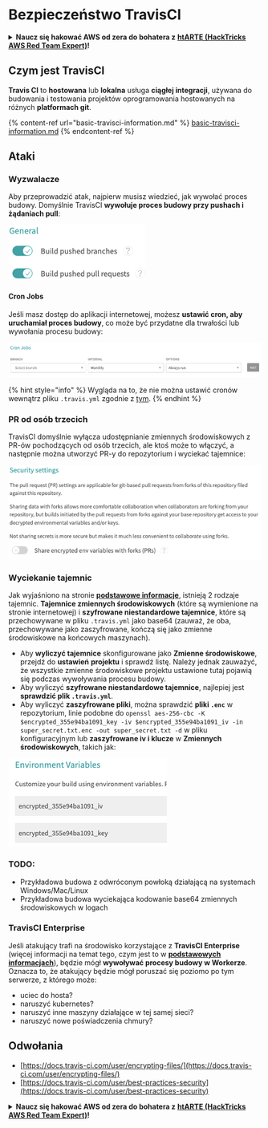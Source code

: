 # Bezpieczeństwo TravisCI

<details>

<summary><strong>Naucz się hakować AWS od zera do bohatera z</strong> <a href="https://training.hacktricks.xyz/courses/arte"><strong>htARTE (HackTricks AWS Red Team Expert)</strong></a><strong>!</strong></summary>

Inne sposoby wsparcia HackTricks:

* Jeśli chcesz zobaczyć swoją **firmę reklamowaną w HackTricks** lub **pobrać HackTricks w formacie PDF**, sprawdź [**SUBSCRIPTION PLANS**](https://github.com/sponsors/carlospolop)!
* Zdobądź [**oficjalne gadżety PEASS & HackTricks**](https://peass.creator-spring.com)
* Odkryj [**Rodzinę PEASS**](https://opensea.io/collection/the-peass-family), naszą kolekcję ekskluzywnych [**NFT**](https://opensea.io/collection/the-peass-family)
* **Dołącz do** 💬 [**grupy Discord**](https://discord.gg/hRep4RUj7f) lub [**grupy telegramowej**](https://t.me/peass) lub **śledź** nas na **Twitterze** 🐦 [**@hacktricks_live**](https://twitter.com/hacktricks_live)**.**
* **Podziel się swoimi sztuczkami hakerskimi, przesyłając PR-y do** [**HackTricks**](https://github.com/carlospolop/hacktricks) i [**HackTricks Cloud**](https://github.com/carlospolop/hacktricks-cloud) github repos.

</details>

## Czym jest TravisCI

**Travis CI** to **hostowana** lub **lokalna** usługa **ciągłej integracji**, używana do budowania i testowania projektów oprogramowania hostowanych na różnych **platformach git**.

{% content-ref url="basic-travisci-information.md" %}
[basic-travisci-information.md](basic-travisci-information.md)
{% endcontent-ref %}

## Ataki

### Wyzwalacze

Aby przeprowadzić atak, najpierw musisz wiedzieć, jak wywołać proces budowy. Domyślnie TravisCI **wywołuje proces budowy przy pushach i żądaniach pull**:

![](<../../.gitbook/assets/image (19) (1).png>)

#### Cron Jobs

Jeśli masz dostęp do aplikacji internetowej, możesz **ustawić cron, aby uruchamiał proces budowy**, co może być przydatne dla trwałości lub wywołania procesu budowy:

![](<../../.gitbook/assets/image (42).png>)

{% hint style="info" %}
Wygląda na to, że nie można ustawić cronów wewnątrz pliku `.travis.yml` zgodnie z [tym](https://github.com/travis-ci/travis-ci/issues/9162).
{% endhint %}

### PR od osób trzecich

TravisCI domyślnie wyłącza udostępnianie zmiennych środowiskowych z PR-ów pochodzących od osób trzecich, ale ktoś może to włączyć, a następnie można utworzyć PR-y do repozytorium i wyciekać tajemnice:

![](<../../.gitbook/assets/image (1) (1) (1) (1) (1) (1) (1) (1) (1) (1) (1) (1) (1) (1) (1) (1) (1) (1) (1) (1) (1) (1).png>)

### Wyciekanie tajemnic

Jak wyjaśniono na stronie [**podstawowe informacje**](basic-travisci-information.md), istnieją 2 rodzaje tajemnic. **Tajemnice zmiennych środowiskowych** (które są wymienione na stronie internetowej) i **szyfrowane niestandardowe tajemnice**, które są przechowywane w pliku `.travis.yml` jako base64 (zauważ, że oba, przechowywane jako zaszyfrowane, kończą się jako zmienne środowiskowe na końcowych maszynach).

* Aby **wyliczyć tajemnice** skonfigurowane jako **Zmienne środowiskowe**, przejdź do **ustawień** **projektu** i sprawdź listę. Należy jednak zauważyć, że wszystkie zmienne środowiskowe projektu ustawione tutaj pojawią się podczas wywoływania procesu budowy.
* Aby wyliczyć **szyfrowane niestandardowe tajemnice**, najlepiej jest **sprawdzić plik `.travis.yml`**.
* Aby wyliczyć **zaszyfrowane pliki**, można sprawdzić **pliki `.enc`** w repozytorium, linie podobne do `openssl aes-256-cbc -K $encrypted_355e94ba1091_key -iv $encrypted_355e94ba1091_iv -in super_secret.txt.enc -out super_secret.txt -d` w pliku konfiguracyjnym lub **zaszyfrowane iv i klucze** w **Zmiennych środowiskowych**, takich jak:

![](<../../.gitbook/assets/image (71).png>)

### TODO:

* Przykładowa budowa z odwróconym powłoką działającą na systemach Windows/Mac/Linux
* Przykładowa budowa wyciekająca kodowanie base64 zmiennych środowiskowych w logach

### TravisCI Enterprise

Jeśli atakujący trafi na środowisko korzystające z **TravisCI Enterprise** (więcej informacji na temat tego, czym jest to w [**podstawowych informacjach**](basic-travisci-information.md#travisci-enterprise)), będzie mógł **wywoływać procesy budowy w Workerze**. Oznacza to, że atakujący będzie mógł poruszać się poziomo po tym serwerze, z którego może:

* uciec do hosta?
* naruszyć kubernetes?
* naruszyć inne maszyny działające w tej samej sieci?
* naruszyć nowe poświadczenia chmury?

## Odwołania

* [https://docs.travis-ci.com/user/encrypting-files/](https://docs.travis-ci.com/user/encrypting-files/)
* [https://docs.travis-ci.com/user/best-practices-security](https://docs.travis-ci.com/user/best-practices-security)

<details>

<summary><strong>Naucz się hakować AWS od zera do bohatera z</strong> <a href="https://training.hacktricks.xyz/courses/arte"><strong>htARTE (HackTricks AWS Red Team Expert)</strong></a><strong>!</strong></summary>

Inne sposoby wsparcia HackTricks:

* Jeśli chcesz zobaczyć swoją **firmę reklamowaną w HackTricks** lub **pobrać HackTricks w formacie PDF**, sprawdź [**SUBSCRIPTION PLANS**](https://github.com/sponsors/carlospolop)!
* Zdobądź [**oficjalne gadżety PEASS & HackTricks**](https://peass.creator-spring.com)
* Odkryj [**Rodzinę PEASS**](https://opensea.io/collection/the-peass-family), naszą kolekcję ekskluzywnych [**NFT**](https://opensea.io/collection/the-peass-family)
* **Dołącz do** 💬 [**grupy Discord**](https://discord.gg/hRep4RUj7f) lub [**grupy telegramowej**](https://t.me/peass) lub **śledź** nas na **Twitterze** 🐦 [**@hacktricks_live**](https://twitter.com/hacktricks_live)**.**
* **Podziel się swoimi sztuczkami hakerskimi, przesyłając PR-y do** [**HackTricks**](https://github.com/carlospolop/hacktricks) i [**HackTricks Cloud**](https://github.com/carlospolop/hacktricks-cloud) github repos.

</details>
